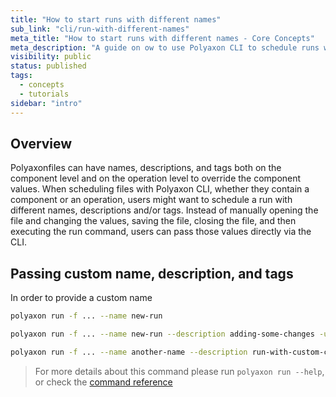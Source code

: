 ```yaml
---
title: "How to start runs with different names"
sub_link: "cli/run-with-different-names"
meta_title: "How to start runs with different names - Core Concepts"
meta_description: "A guide on ow to use Polyaxon CLI to schedule runs with different names, descriptions and tags."
visibility: public
status: published
tags:
  - concepts
  - tutorials
sidebar: "intro"
---
```


## Overview

Polyaxonfiles can have names, descriptions, and tags both on the component level and on the operation level to override the component values.
When scheduling files with Polyaxon CLI, whether they contain a component or an operation, 
users might want to schedule a run with different names, descriptions and/or tags. Instead of manually opening the file and changing the values, saving the file, closing the file, 
and then executing the run command, users can pass those values directly via the CLI.  

## Passing custom name, description, and tags

In order to provide a custom name

```bash
polyaxon run -f ... --name new-run
```

```bash
polyaxon run -f ... --name new-run --description adding-some-changes -u -l
```

```bash
polyaxon run -f ... --name another-name --description run-with-custom-connection --tags tests,debug
```


> For more details about this command please run `polyaxon run --help`, or check the [command reference](/docs/core/cli/run/) 
